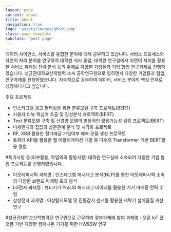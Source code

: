 ```yaml
---
layout: page
current: about
title: About
navigation: true
logo: 'assets/images/ghost.png'
class: page-template
subclass: 'post page'
---
```


데이터 사이언스, 서비스를 융합한 분야에 대해 공부하고 있습니다.
서비스 프로세스와 자연어 처리 분야를 연구하여 대학원 석사 졸업, 대학원 연구실에서 자연어 처리를 활용한 서비스 마케팅 전략 분석 등의 주제로 다양한 기업들과 기업 협업 연구과제로 진행하였습니다. 
성균관대학교산학협력 소속 공학연구원으로 일하면서 다양한 기업들과 협업, 연구과제를 진행하였습니다.
지속적으로 공부하며 데이터, 서비스 분야의 핵심 인재로 성장해나가고 싶습니다.


주요 프로젝트
- 인스타그램 광고 필터링을 위한 분류모델 구축 프로젝트(BERT)
- 사용자 리뷰 핵심어 추출 및 감성분석 프로젝트(BERT)
- Text 분류모델 구축 및 신경망 모델의 범용적인 활용가능성 검증 프로젝트(BERT)
- 미세먼지와 집값의 상관관계 분석 및 시각화 프로젝트
- RF, XGB 활용한 정기예금 가입여부 예측 모델 생성 프로젝트
- 트위터 API를 활용한 웹 어플리케이션 개발
등 다수의 Transformer 기반 BERT활용 경험


#특기사항 등(외부활동, 학업외의 활동사항)
대학원 연구실에 소속되어 다양한 기업 협업 프로젝트를 진행하였습니다.
- 아모레퍼시픽
과제명 : 인스타그램 해시태그 분석(NLP)를 통한 아모레퍼시픽 소속의 다양한 브랜드 마케팅 효과 분석
- LG전자
과제명 : 뷰티기기 PraL의 해시태그 데이터를 활용한 기기 마케팅 전략 수립
- 삼성전자
과제명 : 이상탐지모델 및 진동감지 센서를 활용한 세탁기 설치품질 개선 연구


#성균관대학교산학협력단 연구원으로 근무하며 정부과제에 참여
과제명 : 오픈 IoT 플랫폼 기반 다양한 컴패니온 기기를 위한 HW&SW 연구

